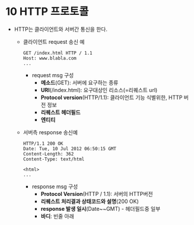 # 10 HTTP 프로토콜

* HTTP는 클라이언트와 서버간 통신을 한다.
  * 클라이언트 request 송신 예

    ```text
    GET /index.html HTTP / 1.1
    Host: www.blabla.com
    ...
    ```

    * request msg 구성
      * **메소드**\(GET\): 서버에 요구하는 종류
      * **URI**\(/index.html\): 요구대상인 리소스\(=리퀘스트 url\)
      * **Protocol version**\(HTTP/1.1\): 클라이언트 기능 식별위한, HTTP 버전 정보
      * **리퀘스트 헤더필드**
      * **엔티티**

  * 서버측 response 송신예

    ```text
    HTTP/1.1 200 OK
    Date: Tue, 10 Jul 2012 06:50:15 GMT
    Content-Length: 362
    Content-Type: text/html

    <html>
    ...
    ```

    * response msg 구성
      * **Protocol Version**\(HTTP / 1.1\): 서버의 HTTP버전
      * **리퀘스트 처리결과 상태코드와 설명**\(200 OK\)
      * **response 발생 일시**\(Date~~GMT\) - 헤더필드중 일부
      * **바디**: 빈줄 아래

